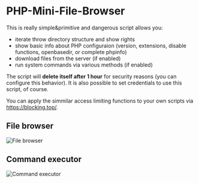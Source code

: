 # PHP-Mini-File-Browser
This is really simple&primitive and dangerous script allows you:
- iterate throw directory structure and show rights
- show basic info about PHP configuraion (version, extensions, disable functions, openbasedir, or complete phpinfo)
- download files from the server (if enabled)
- run system commands via various methods (if enabled)

The script will **delete itself after 1 hour** for security reasons (you can configure this behavior). It is also possible to set credentials to use this script, of course.

You can apply the simmilar access limiting functions to your own scripts via https://blocking.top/.

## File browser
![File browser](http://internal.lynt.cz/grafika/mfb1.png)

## Command executor
![Command executor](http://internal.lynt.cz/grafika/mfb2.png)
